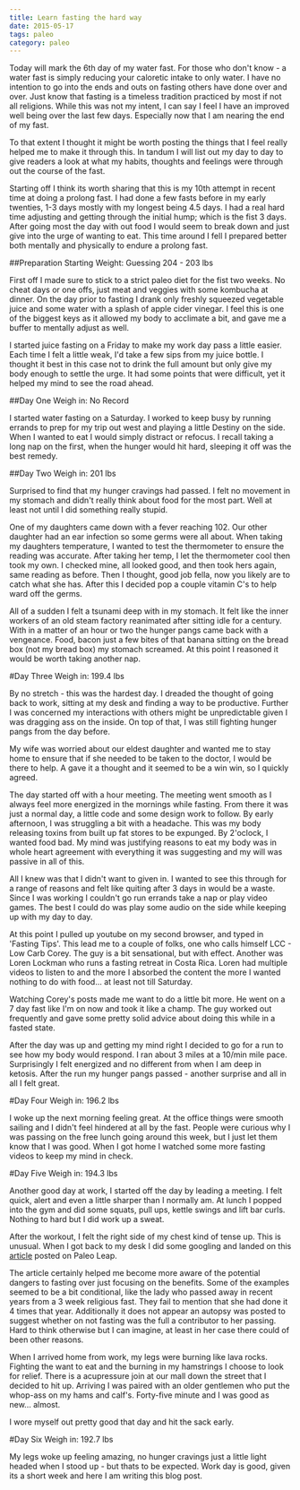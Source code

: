 ```yaml
---
title: Learn fasting the hard way
date: 2015-05-17
tags: paleo
category: paleo
---
```


Today will mark the 6th day of my water fast. For those who don't know - a water fast is simply reducing your caloretic intake to only water. I have no intention to go into the ends and outs on fasting
others have done over and over. Just know that fasting is a timeless tradition practiced by most if not all religions. While this was not my intent, I can say I feel I have an improved
well being over the last few days. Especially now that I am nearing the end of my fast.

To that extent I thought it might be worth posting the things that I feel really helped me to make it through this. In tandum I will list out my day to day to give readers a look at what my habits,
thoughts and feelings were through out the course of the fast.

Starting off I think its worth sharing that this is my 10th attempt in recent time at doing a prolong fast. I had done a few fasts before in my early twenties, 1-3 days mostly
with my longest being 4.5 days. I had a real hard time adjusting and getting through the initial hump; which is the fist 3 days. After going most the day with out food I would seem to break down
and just give into the urge of wanting to eat. This time around I fell I prepared better both mentally and physically to endure a prolong fast.

##Preparation
Starting Weight: Guessing 204 - 203 lbs

First off I made sure to stick to a strict paleo diet for the fist two weeks. No cheat days or one offs, just meat and veggies with some kombucha at dinner. On the day prior to fasting I drank
only freshly squeezed vegetable juice and some water with a splash of apple cider vinegar. I feel this is one of the biggest keys as it allowed my body to acclimate a bit, and gave me a buffer
to mentally adjust as well.

I started juice fasting on a Friday to make my work day pass a little easier. Each time I felt a little weak, I'd take a few sips from my juice bottle. I thought it best in this case not to drink the
full amount but only give my body enough to settle the urge. It had some points that were difficult, yet it helped my mind to see the road ahead.

##Day One
Weigh in: No Record

I started water fasting on a Saturday. I worked to keep busy by running errands to prep for my trip out west and playing a little Destiny on the side. When I wanted to eat I would
simply distract or refocus. I recall taking a long nap on the first, when the hunger would hit hard, sleeping it off was the best remedy.

##Day Two
Weigh in: 201 lbs

Surprised to find that my hunger cravings had passed. I felt no movement in my stomach and didn't really think about food for the most part. Well at least not until I did something really stupid.

One of my daughters came down with a fever reaching 102. Our other daughter had an ear infection so some germs were all about. When taking my daughters temperature, I wanted to test the
thermometer to ensure the reading was accurate. After taking her temp, I let the thermometer cool then took my own. I checked mine, all looked good, and then took hers again, same reading as before.
Then I thought, good job fella, now you likely are to catch what she has. After this I decided pop a couple vitamin C's to help ward off the germs.

All of a sudden I felt a tsunami deep with in my stomach. It felt like the inner workers of an old steam factory reanimated after sitting idle for a century. With in a matter of an hour or two the
hunger pangs came back with a vengeance. Food, bacon just a few bites of that banana sitting on the bread box (not my bread box) my stomach screamed. At this point I reasoned it would be worth taking
another nap.

#Day Three
Weigh in: 199.4 lbs

By no stretch - this was the hardest day. I dreaded the thought of going back to work, sitting at my desk and finding a way to be productive. Further I was concerned my interactions with others
might be unpredictable given I was dragging ass on the inside. On top of that, I was still fighting hunger pangs from the day before.

My wife was worried about our eldest daughter and wanted me to stay home to ensure that if she needed to be taken to the doctor, I would be there to help. A gave it a thought and it seemed to be a
win win, so I quickly agreed.

The day started off with a hour meeting. The meeting went smooth as I always feel more energized in the mornings while fasting. From there it was just a normal day, a little code and some design work to follow.
By early afternoon, I was struggling a bit with a headache. This was my body releasing toxins from built up fat stores to be expunged. By 2'oclock, I wanted food bad. My mind was justifying reasons to eat
my body was in whole heart agreement with everything it was suggesting and my will was passive in all of this.

All I knew was that I didn't want to given in. I wanted to see this through for a range of reasons and felt like quiting after 3 days in would be a waste. Since I was working I couldn't go run errands
take a nap or play video games. The best I could do was play some audio on the side while keeping up with my day to day.

At this point I pulled up youtube on my second browser, and typed in 'Fasting Tips'. This lead me to a couple of folks, one who calls himself LCC - Low Carb Corey. The guy is a bit sensational, but with
effect. Another was Loren Lockman who runs a fasting retreat in Costa Rica. Loren had multiple videos to listen to and the more I absorbed the content the more I wanted nothing to do with food... at
least not till Saturday.

Watching Corey's posts made me want to do a little bit more. He went on a 7 day fast like I'm on now and took it like a champ. The guy worked out frequently and gave some pretty solid advice about doing
this while in a fasted state.

After the day was up and getting my mind right I decided to go for a run to see how my body would respond. I ran about 3 miles at a 10/min mile pace. Surprisingly I felt energized and no different from
when I am deep in ketosis. After the run my hunger pangs passed - another surprise and all in all I felt great.

#Day Four
Weigh in: 196.2 lbs

I woke up the next morning feeling great. At the office things were smooth sailing and I didn't feel hindered at all by the fast. People were curious why I was passing on the free lunch going around
this week, but I just let them know that I was good. When I got home I watched some more fasting videos to keep my mind in check.

#Day Five
Weigh in: 194.3 lbs

Another good day at work, I started off the day by leading a meeting. I felt quick, alert and even a little sharper than I normally am. At lunch I popped into the gym and did some squats,
pull ups, kettle swings and lift bar curls. Nothing to hard but I did work up a sweat.

After the workout, I felt the right side of my chest kind of tense up. This is unusual. When I got back to my desk I did some googling and landed on this [article](http://paleoleap.com/long-fasts/)
posted on Paleo Leap.

The article certainly helped me become more aware of the potential dangers to fasting over just focusing on the benefits. Some of the examples seemed to be a bit conditional, like the lady who passed away
in recent years from a 3 week religious fast. They fail to mention that she had done it 4 times that year. Additionally it does not appear an autopsy was posted to suggest whether on not fasting was the full
a contributor to her passing. Hard to think otherwise but I can imagine, at least in her case there could of been other reasons.

When I arrived home from work, my legs were burning like lava rocks. Fighting the want to eat and the burning in my hamstrings I choose to look for relief. There is a acupressure join at our
mall down the street that I decided to hit up. Arriving I was paired with an older gentlemen who put the whop-ass on my hams and calf's. Forty-five minute and I was good as new... almost.

I wore myself out pretty good that day and hit the sack early.

#Day Six
Weigh in: 192.7 lbs

My legs woke up feeling amazing, no hunger cravings just a little light headed when I stood up - but thats to be expected. Work day is good, given its a short week and here I am writing this blog post.


